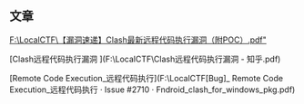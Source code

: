 ## 文章

[F:\LocalCTF\【漏洞速递】Clash最新远程代码执行漏洞（附POC）.pdf"](F:\LocalCTF\【漏洞速递】Clash最新远程代码执行漏洞（附POC）.pdf)

[Clash远程代码执行漏洞 ](F:\LocalCTF\Clash远程代码执行漏洞 - 知乎.pdf)

[Remote Code Execution_远程代码执行](F:\LocalCTF\[Bug]_ Remote Code Execution_远程代码执行 · Issue #2710 · Fndroid_clash_for_windows_pkg.pdf)